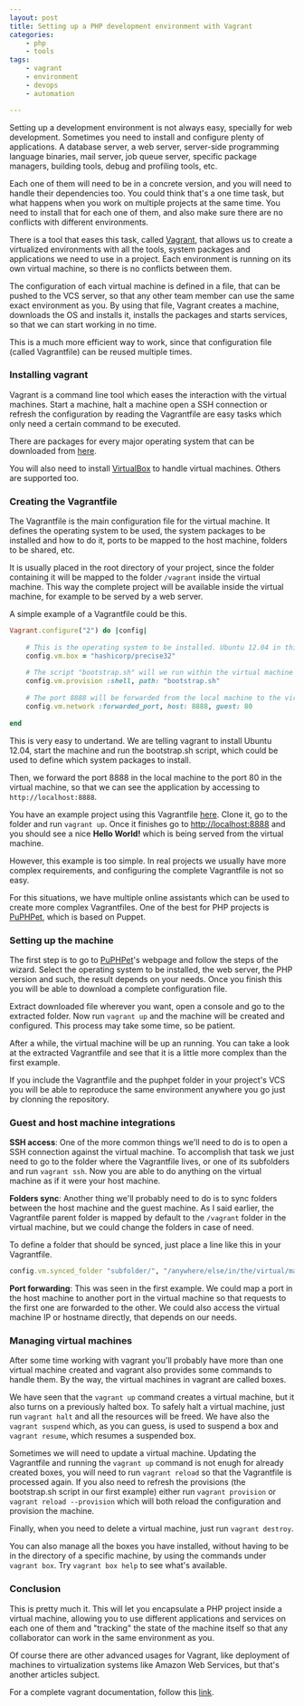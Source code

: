 ```yaml
---
layout: post
title: Setting up a PHP development environment with Vagrant
categories:
    - php
    - tools
tags:
    - vagrant
    - environment
    - devops
    - automation

---
```


Setting up a development environment is not always easy, specially for web development. Sometimes you need to install and configure plenty of applications. A database server, a web server, server-side programming language binaries, mail server, job queue server, specific package managers, building tools, debug and profiling tools, etc.

Each one of them will need to be in a concrete version, and you will need to handle their dependencies too. You could think that's a one time task, but what happens when you work on multiple projects at the same time. You need to install that for each one of them, and also make sure there are no conflicts with different environments.

There is a tool that eases this task, called [Vagrant](https://www.vagrantup.com/), that allows us to create a virtualized environments with all the tools, system packages and applications we need to use in a project. Each environment is running on its own virtual machine, so there is no conflicts between them.

The configuration of each virtual machine is defined in a file, that can be pushed to the VCS server, so that any other team member can use the same exact environment as you. By using that file, Vagrant creates a machine, downloads the OS and installs it, installs the packages and starts services, so that we can start working in no time.

This is a much more efficient way to work, since that configuration file (called Vagrantfile) can be reused multiple times.

### Installing vagrant

Vagrant is a command line tool which eases the interaction with the virtual machines. Start a machine, halt a machine open a SSH connection or refresh the configuration by reading the Vagrantfile are easy tasks which only need a certain command to be executed.

There are packages for every major operating system that can be downloaded from [here](https://www.vagrantup.com/downloads.html).

You will also need to install [VirtualBox](https://www.virtualbox.org/wiki/Downloads) to handle virtual machines. Others are supported too.

### Creating the Vagrantfile

The Vagrantfile is the main configuration file for the virtual machine. It defines the operating system to be used, the system packages to be installed and how to do it, ports to be mapped to the host machine, folders to be shared, etc.

It is usually placed in the root directory of your project, since the folder containing it will be mapped to the folder `/vagrant` inside the virtual machine. This way the complete project will be available inside the virtual machine, for example to be served by a web server. 
 
A simple example of a Vagrantfile could be this.

```ruby
Vagrant.configure("2") do |config|
    
    # This is the operating system to be installed. Ubuntu 12.04 in this case
    config.vm.box = "hashicorp/precise32"
    
    # The script "bootstrap.sh" will we run within the virtual machine once installed
    config.vm.provision :shell, path: "bootstrap.sh"
    
    # The port 8888 will be forwarded from the local machine to the virtual machine's port 80
    config.vm.network :forwarded_port, host: 8888, guest: 80
    
end
```

This is very easy to undertand. We are telling vagrant to install Ubuntu 12.04, start the machine and run the bootstrap.sh script, which could be used to define which system packages to install.

Then, we forward the port 8888 in the local machine to the port 80 in the virtual machine, so that we can see the application by accessing to `http://localhost:8888`.

You have an example project using this Vagrantfile [here](https://github.com/acelaya-blog/vagrant). Clone it, go to the folder and run `vagrant up`. Once it finishes go to [http://localhost:8888](http://localhost:8888) and you should see a nice **Hello World!** which is being served from the virtual machine.

However, this example is too simple. In real projects we usually have more complex requirements, and configuring the complete Vagrantfile is not so easy.

For this situations, we have multiple online assistants which can be used to create more complex Vagrantfiles. One of the best for PHP projects is [PuPHPet](https://puphpet.com), which is based on Puppet.

### Setting up the machine

The first step is to go to [PuPHPet](https://puphpet.com)'s webpage and follow the steps of the wizard. Select the operating system to be installed, the web server, the PHP version and such, the result depends on your needs. Once you finish this you will be able to download a complete configuration file.

Extract downloaded file wherever you want, open a console and go to the extracted folder. Now run `vagrant up` and the machine will be created and configured. This process may take some time, so be patient.

After a while, the virtual machine will be up an running. You can take a look at the extracted Vagrantfile and see that it is a little more complex than the first example.
 
If you include the Vagrantfile and the puphpet folder in your project's VCS you will be able to reproduce the same environment anywhere you go just by clonning the repository.

### Guest and host machine integrations

**SSH access**: One of the more common things we'll need to do is to open a SSH connection against the virtual machine. To accomplish that task we just need to go to the folder where the Vagrantfile lives, or one of its subfolders and run `vagrant ssh`. Now you are able to do anything on the virtual machine as if it were your host machine.

**Folders sync**: Another thing we'll probably need to do is to sync folders between the host machine and the guest machine. As I said earlier, the Vagrantfile parent folder is mapped by default to the `/vagrant` folder in the virtual machine, but we could change the folders in case of need.

To define a folder that should be synced, just place a line like this in your Vagrantfile.
 
```ruby
config.vm.synced_folder "subfolder/", "/anywhere/else/in/the/virtual/machine"
```

**Port forwarding**: This was seen in the first example. We could map a port in the host machine to another port in the virtual machine so that requests to the first one are forwarded to the other. We could also access the virtual machine IP or hostname directly, that depends on our needs.

### Managing virtual machines

After some time working with vagrant you'll probably have more than one virtual machine created and vagrant also provides some commands to handle them. By the way, the virtual machines in vagrant are called boxes.

We have seen that the `vagrant up` command creates a virtual machine, but it also turns on a previously halted box. To safely halt a virtual machine, just run `vagrant halt` and all the resources will be freed. We have also the `vagrant suspend` which, as you can guess, is used to suspend a box and `vagrant resume`, which resumes a suspended box.

Sometimes we will need to update a virtual machine. Updating the Vagrantfile and running the `vagrant up` command is not enugh for already created boxes, you will need to run `vagrant reload` so that the Vagrantfile is processed again. If you also need to refresh the provisions (the bootstrap.sh script in our first example) either run `vagrant provision` or `vagrant reload --provision` which will both reload the configuration and provision the machine.

Finally, when you need to delete a virtual machine, just run `vagrant destroy`.

You can also manage all the boxes you have installed, without having to be in the directory of a specific machine, by using the commands under `vagrant box`. Try `vagrant box help` to see what's available.

### Conclusion

This is pretty much it. This will let you encapsulate a PHP project inside a virtual machine, allowing you to use different applications and services on each one of them and "tracking" the state of the machine itself so that any collaborator can work in the same environment as you.

Of course there are other advanced usages for Vagrant, like deployment of machines to virtualization systems like Amazon Web Services, but that's another articles subject.

For a complete vagrant documentation, follow this [link](https://docs.vagrantup.com/v2/getting-started/index.html).
